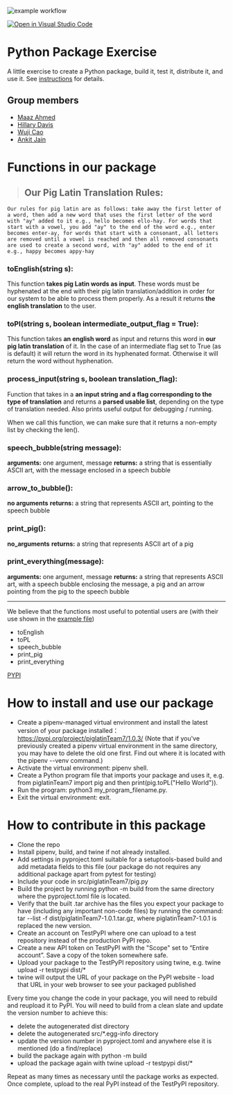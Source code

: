 ![example workflow](https://github.com/software-students-fall2022/python-package-exercise-project-3-team-7/actions/workflows/build.yaml/badge.svg)

[![Open in Visual Studio Code](https://classroom.github.com/assets/open-in-vscode-c66648af7eb3fe8bc4f294546bfd86ef473780cde1dea487d3c4ff354943c9ae.svg)](https://classroom.github.com/online_ide?assignment_repo_id=9126635&assignment_repo_type=AssignmentRepo)
# Python Package Exercise

A little exercise to create a Python package, build it, test it, distribute it, and use it. See [instructions](./instructions.md) for details.

## Group members
- [Maaz Ahmed](https://github.com/maazahmedd)
- [Hillary Davis](https://github.com/hillarydavis1)
- [Wuji Cao](https://github.com/cwj2099)
- [Ankit Jain](https://github.com/ankit181818)

# Functions in our package

> ## Our Pig Latin Translation Rules:
    Our rules for pig latin are as follows: take away the first letter of a word, then add a new word that uses the first letter of the word with "ay" added to it e.g., hello becomes ello-hay. For words that start with a vowel, you add "ay" to the end of the word e.g., enter becomes enter-ay, for words that start with a consonant, all letters are removed until a vowel is reached and then all removed consonants are used to create a second word, with "ay" added to the end of it e.g., happy becomes appy-hay

### toEnglish(string s):
This function **takes pig Latin words as input**. These words must be hyphenated at the end with their pig latin translation/addition in order for our system to be able to process them properly. As a result it returns **the english translation** to the user.

### toPl(string s, boolean intermediate_output_flag = True):
This function takes **an english word** as input and returns this word in **our pig latin translation** of it. In the case of an intermediate flag set to True (as is default) it will return the word in its hyphenated format. Otherwise it will return the word without hyphenation.

### process_input(string s, boolean translation_flag):
Function that takes in a **an input string and a flag corresponding to the type of translation** and returns a **parsed usable list**, depending on the type of translation needed. Also prints useful output for debugging / running.

When we call this function, we can make sure that it returns a non-empty list by checking the len().

### speech_bubble(string message):
**arguments:** one argument, message
**returns:** a string that is essentially ASCII art, with the message enclosed in a speech bubble

### arrow_to_bubble():
**no arguments**
**returns:** a string that represents ASCII art, pointing to the speech bubble

### print_pig():
**no_arguments**
**returns:** a string that represents ASCII art of a pig

### print_everything(message):
**arguments:** one argument, message
**returns:** a string that represents ASCII art, with a speech bubble enclosing the message, a pig and an arrow pointing from the pig to the speech bubble
<hr>

We believe that the functions most useful to potential users are (with their use shown in the [example file](example.py))
 - toEnglish
 - toPL
 - speech_bubble
 - print_pig
 - print_everything

[PYPI](https://pypi.org/project/piglatinTeam7/1.0.3/)
# How to install and use our package

- Create a pipenv-managed virtual environment and install the latest version of your package installed：https://pypi.org/project/piglatinTeam7/1.0.3/ (Note that if you've previously created a pipenv virtual environment in the same directory, you may have to delete the old one first. Find out where it is located with the pipenv --venv command.)
- Activate the virtual environment: pipenv shell.
- Create a Python program file that imports your package and uses it, e.g. from piglatinTeam7 import pig and then print(pig.toPL("Hello World")).
- Run the program: python3 my_program_filename.py.
- Exit the virtual environment: exit.


# How to contribute in this package

- Clone the repo
- Install pipenv, build, and twine if not already installed.
- Add settings in pyproject.toml suitable for a setuptools-based build and add metadata fields to this file (our package do not requires any additional package apart from pytest for testing)
- Include your code in src/piglatinTeam7/pig.py
- Build the project by running python -m build from the same directory where the pyproject.toml file is located.
- Verify that the built .tar archive has the files you expect your package to have (including any important non-code files) by running the command: tar --list -f dist/piglatinTeam7-1.0.1.tar.gz, where piglatinTeam7-1.0.1 is replaced the new version.
- Create an account on TestPyPI where one can upload to a test repository instead of the production PyPI repo.
- Create a new API token on TestPyPI with the "Scope" set to “Entire account”. Save a copy of the token somewhere safe.
- Upload your package to the TestPyPI repository using twine, e.g. twine upload -r testpypi dist/*
- twine will output the URL of your package on the PyPI website - load that URL in your web browser to see your packaged published 

Every time you change the code in your package, you will need to rebuild and reupload it to PyPI. You will need to build from a clean slate and update the version number to achieve this:

- delete the autogenerated dist directory
- delete the autogenerated src/*.egg-info directory
- update the version number in pyproject.toml and anywhere else it is mentioned (do a find/replace)
- build the package again with python -m build
- upload the package again with twine upload -r testpypi dist/*

Repeat as many times as necessary until the package works as expected. Once complete, upload to the real PyPI instead of the TestPyPI repository.